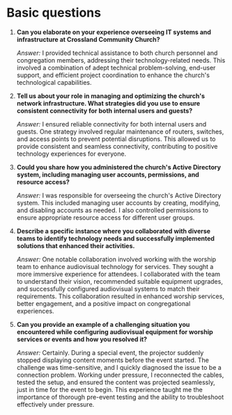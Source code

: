 # Basic questions
1. **Can you elaborate on your experience overseeing IT systems and infrastructure at Crossland Community Church?**
    
    _Answer:_  I provided technical assistance to both church personnel and congregation members, addressing their technology-related needs. This involved a combination of adept technical problem-solving, end-user support, and efficient project coordination to enhance the church's technological capabilities.
    
    
3. **Tell us about your role in managing and optimizing the church's network infrastructure. What strategies did you use to ensure consistent connectivity for both internal users and guests?**
    
    _Answer:_ I ensured reliable connectivity for both internal users and guests. One strategy involved regular maintenance of routers, switches, and access points to prevent potential disruptions. This allowed us to provide consistent and seamless connectivity, contributing to positive technology experiences for everyone.
    
4. **Could you share how you administered the church's Active Directory system, including managing user accounts, permissions, and resource access?**
    
    _Answer:_ I was responsible for overseeing the church's Active Directory system. This included managing user accounts by creating, modifying, and disabling accounts as needed. I also controlled permissions to ensure appropriate resource access for different user groups.
    
5. **Describe a specific instance where you collaborated with diverse teams to identify technology needs and successfully implemented solutions that enhanced their activities.**
    
    _Answer:_ One notable collaboration involved working with the worship team to enhance audiovisual technology for services. They sought a more immersive experience for attendees. I collaborated with the team to understand their vision, recommended suitable equipment upgrades, and successfully configured audiovisual systems to match their requirements. This collaboration resulted in enhanced worship services, better engagement, and a positive impact on congregational experiences.
    
6. **Can you provide an example of a challenging situation you encountered while configuring audiovisual equipment for worship services or events and how you resolved it?**
    
    _Answer:_ Certainly. During a special event, the projector suddenly stopped displaying content moments before the event started. The challenge was time-sensitive, and I quickly diagnosed the issue to be a connection problem. Working under pressure, I reconnected the cables, tested the setup, and ensured the content was projected seamlessly, just in time for the event to begin. This experience taught me the importance of thorough pre-event testing and the ability to troubleshoot effectively under pressure.